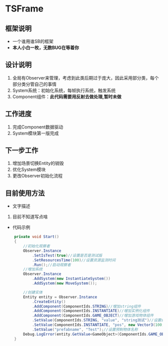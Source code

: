 # TSFrame
## 框架说明
* 一个谁用谁SB的框架
* __本人小白一枚，无数BUG在等着你__
## 设计说明
1. 全局有Observer来管理，考虑到此类后期过于庞大，因此采用部分类，每个部分类分管自己的事情
2. System系统：初始化系统，每帧执行系统，触发系统
3. Component组件：__此代码需要用反射去做处理,暂时未做__
## 工作进度
1. 完成Component数据驱动
2. System模块第一版完成
## 下一步工作
1. 增加场景切换Entity的销毁
2. 优化System模块
3. 更改Observer初始化流程

## 目前使用方法
+ 文字描述
1. 目前不知道写点啥
+ 代码示例
``` cs
    private void Start()
    {
        //初始化观察者
        Observer.Instance
            .SetIsTest(true)//设置是否是测试版
            .SetResourcesTime(100)//设置资源监测时间
            .Run();//启动观察者
        //增加系统
        Observer.Instance
            .AddSystem(new InstantiateSystem())
            .AddSystem(new MoveSystem());

        //创建实体
        Entity entity = Observer.Instance
            .CreateEntity()
            .AddComponent(ComponentIds.STRING)//增加string组件
            .AddComponent(ComponentIds.INSTANTIATE)//增加实例化组件
            .AddComponent(ComponentIds.GAME_OBJECT)//增加游戏物体组件
            .SetValue(ComponentIds.STRING, "value", "string测试")//设置string组件的参数
            .SetValue(ComponentIds.INSTANTIATE, "pos", new Vector3(100, 100, 152))//设置实例化组件坐标
            .SetValue("prefabname", "Test");//设置预制物体名称
        Debug.LogError(entity.GetValue<GameObject>(ComponentIds.GAME_OBJECT, "gameobj"));//获取游戏物体组件的游戏物体
    }
```